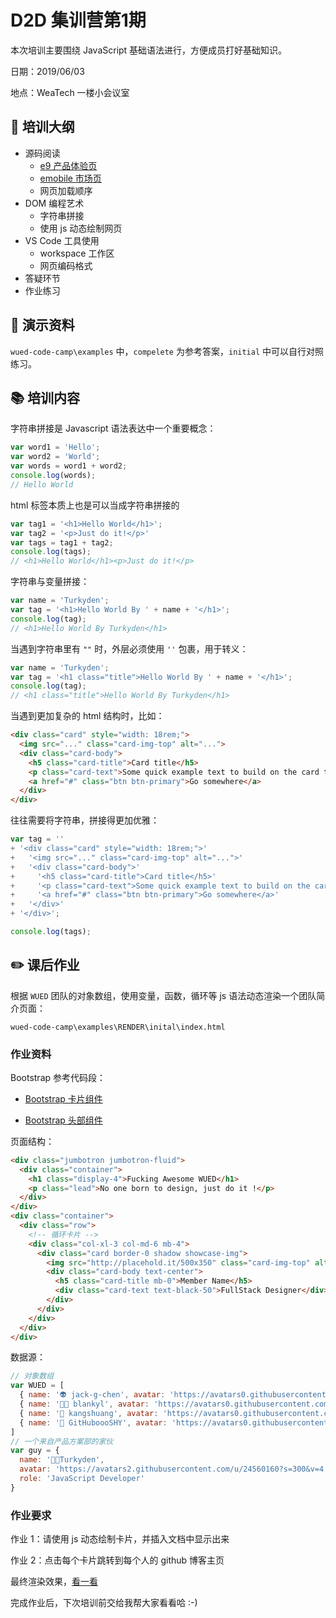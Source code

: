 # D2D 集训营第1期

本次培训主要围绕 JavaScript 基础语法进行，方便成员打好基础知识。

日期：2019/06/03

地点：WeaTech 一楼小会议室

## 🥇 培训大纲

- 源码阅读
  - [e9 产品体验页](https://www.weaver.com.cn/market/emobile/index.html)
  - [emobile 市场页](https://www.weaver.com.cn/e9/index.html?source=53&kw=gwseo)
  - 网页加载顺序
- DOM 编程艺术
  - 字符串拼接
  - 使用 js 动态绘制网页
- VS Code 工具使用
  - workspace 工作区
  - 网页编码格式
- 答疑环节
- 作业练习

## 🥈 演示资料

`wued-code-camp\examples` 中，`compelete` 为参考答案，`initial` 中可以自行对照练习。

## 📚 培训内容

字符串拼接是 Javascript 语法表达中一个重要概念：

```js
var word1 = 'Hello';
var word2 = 'World';
var words = word1 + word2;
console.log(words);
// Hello World
```

html 标签本质上也是可以当成字符串拼接的

```js
var tag1 = '<h1>Hello World</h1>';
var tag2 = '<p>Just do it!</p>'
var tags = tag1 + tag2;
console.log(tags);
// <h1>Hello World</h1><p>Just do it!</p>
```

字符串与变量拼接：

```js
var name = 'Turkyden';
var tag = '<h1>Hello World By ' + name + '</h1>';
console.log(tag);
// <h1>Hello World By Turkyden</h1>
```

当遇到字符串里有 `""` 时，外层必须使用 `''` 包裹，用于转义：

```js
var name = 'Turkyden';
var tag = '<h1 class="title">Hello World By ' + name + '</h1>';
console.log(tag);
// <h1 class="title">Hello World By Turkyden</h1>
```

当遇到更加复杂的 html 结构时，比如：

```html
<div class="card" style="width: 18rem;">
  <img src="..." class="card-img-top" alt="...">
  <div class="card-body">
    <h5 class="card-title">Card title</h5>
    <p class="card-text">Some quick example text to build on the card title.</p>
    <a href="#" class="btn btn-primary">Go somewhere</a>
  </div>
</div>
```

往往需要将字符串，拼接得更加优雅：

```js
var tag = ''
+ '<div class="card" style="width: 18rem;">'
+   '<img src="..." class="card-img-top" alt="...">'
+   '<div class="card-body">'
+     '<h5 class="card-title">Card title</h5>'
+     '<p class="card-text">Some quick example text to build on the card title.</p>'
+     '<a href="#" class="btn btn-primary">Go somewhere</a>'
+   '</div>'
+ '</div>';

console.log(tags);
```

## ✏️ 课后作业

根据 `WUED` 团队的对象数组，使用变量，函数，循环等 js 语法动态渲染一个团队简介页面：

`wued-code-camp\examples\RENDER\inital\index.html`

### 作业资料

Bootstrap 参考代码段：

- [Bootstrap 卡片组件](https://getbootstrap.com/docs/4.3/components/card/#kitchen-sink)

- [Bootstrap 头部组件](https://getbootstrap.com/docs/4.3/components/jumbotron/)

页面结构：

``` html
<div class="jumbotron jumbotron-fluid">
  <div class="container">
    <h1 class="display-4">Fucking Awesome WUED</h1>
    <p class="lead">No one born to design, just do it !</p>
  </div>
</div>
<div class="container">
  <div class="row">
    <!-- 循环卡片 -->
    <div class="col-xl-3 col-md-6 mb-4">
      <div class="card border-0 shadow showcase-img">
        <img src="http://placehold.it/500x350" class="card-img-top" alt="Member Name">
        <div class="card-body text-center">
          <h5 class="card-title mb-0">Member Name</h5>
          <div class="card-text text-black-50">FullStack Designer</div>
        </div>
      </div>
    </div>
  </div>
</div>
```

数据源：

```js
// 对象数组
var WUED = [
  { name: '👽 jack-g-chen', avatar: 'https://avatars0.githubusercontent.com/u/50906620?s=300&v=4', role: 'Team Leader' },
  { name: '👩‍🎨 blankyl', avatar: 'https://avatars0.githubusercontent.com/u/50934382?s=300&v=4', role: 'UE Designer' },
  { name: '👩 kangshuang', avatar: 'https://avatars0.githubusercontent.com/u/50934637?s=300&v=4', role: 'UI Designer' },
  { name: '👼 GitHuboooSHY', avatar: 'https://avatars0.githubusercontent.com/u/50934332?s=300&v=4', role: 'FullStack Designer' },
]
// 一个来自产品方案部的家伙
var guy = {
  name: '👨‍🚀Turkyden',
  avatar: 'https://avatars2.githubusercontent.com/u/24560160?s=300&v=4',
  role: 'JavaScript Developer'
}
```

### 作业要求

作业 1：请使用 js 动态绘制卡片，并插入文档中显示出来

作业 2：点击每个卡片跳转到每个人的 github 博客主页

最终渲染效果，[看一看](https://weaver-design.github.io/wued-code-camp/examples/RENDER/complete/index.html)

完成作业后，下次培训前交给我帮大家看看哈 :-)
